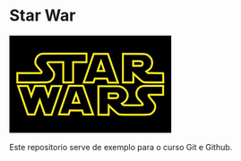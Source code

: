 # Star War 

![Guerra nas Estrelas](download.png)

Este repositorio serve de exemplo para o curso Git e Github.
